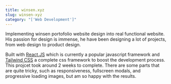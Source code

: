 ```yaml
---
title: winsen.xyz
slug: winsen-xyz
category: "['Web Development']"
---
```


Implementing winsen portofolio website design into real functional website. His passion for design is immense, he have been designing a lot of projects, from web design to product design.

Built with [React.JS](https://www.reactjs.org) which is currently a popular javascript framework and [Tailwind CSS](https://tailwindcss.com/) a complete css framework to boost the development process. This projcet took around 2 weeks to complete. There are some parts that are quite tricky, such as responsiveness, fullscreen modals, and progressive loading images, but am so happy with the results.
